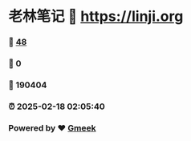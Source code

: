 # 老林笔记 :link: https://linji.org 
### :page_facing_up: [48](https://linji.org/tag.html) 
### :speech_balloon: 0 
### :hibiscus: 190404 
### :alarm_clock: 2025-02-18 02:05:40 
### Powered by :heart: [Gmeek](https://github.com/Meekdai/Gmeek)
